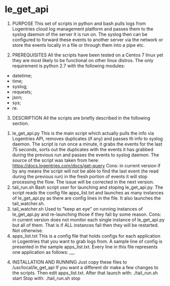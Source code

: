 # le_get_api

1. PURPOSE
This set of scripts in python and bash pulls logs from Logentries cloud log management platform and passes them to the syslog daemon of the server it is run on. The syslog then can be configured to forward these events to another server via the network or store the events locally in a file or through them into a pipe etc.

2. PREREQUISITES
All the scripts have been tested on a Centos 7 linux yet they are most likely to be functional on other linux distros.
The only requirement is python 2.7 with the following modules:
- datetime;
- time;
- syslog;
- requests;
- json;
- sys;
- re.

3. DESCRIPTION
All the scripts are briefly described in the following section.
1) le_get_api.py
This is the main script which actually pulls the info via Logentries API, removes duplicates (if any) and passes th info to syslog daemon.
The script is run once a minute, it grabs the events for the last 75 seconds, sorts out the duplicates with the events it has grabbed during the previous run and passes the events to syslog daemon.
The source of the script was taken from here: https://docs.logentries.com/docs/get-query
Cons: in current version if by any means the script will not be able to find the last event (he read during the previous run) in the fresh portion of events it will stop processing the flow. The issue will be corrected in the next version.
2) tail_run.sh
Bash script user for launching and stoping le_get_api.py. The script reads the config file apps_list.txt and launches as many instances of le_get_api.py as there are config lines in the file. It also launches the tail_watcher.sh.
3) tail_watcher.sh
Used to "keep an eye" on running instances of le_get_api.py and re-launching those if they fail by some reason.
Cons: in current version does not monitor each single instance of le_get_api.py but all of them. That is if ALL instances fail then they will be restarted. Not otherwise.
4) apps_list.txt
This is a config file that holds configs for each application in Logentries that you want to grab logs from. A sample line of config is presented in the sample apps_list.txt. Every line in this file represents one application as follows:
<api-key>,<log-key>,<leql>,<Name of app without spaces>,<Name of app with spaces> 
  
 4. INSTALLATION AND RUNNING
 Just copy these files to /usr/local/le_get_api
 If you want a different dir make a few changes to the scripts.
 Then edit apps_list.txt.
 After that launch with: ./tail_run.sh start
 Stop with: ./tail_run.sh stop
